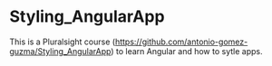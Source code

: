 # Styling_AngularApp

This is a Pluralsight course (https://github.com/antonio-gomez-guzma/Styling_AngularApp) to learn Angular and how to sytle apps.